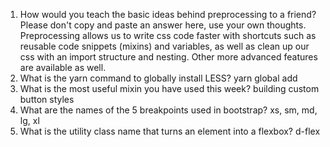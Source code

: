 <!-- Answers to the Self Study Questions go here -->

1. How would you teach the basic ideas behind preprocessing to a friend?  Please don't copy and paste an answer here, use your own thoughts.
Preprocessing allows us to write css code faster with shortcuts such as reusable code snippets (mixins) and variables, as well as clean up our css with an import structure and nesting. Other more advanced features are available as well.
2. What is the yarn command to globally install LESS?
yarn global add
3. What is the most useful mixin you have used this week?
building custom button styles
4. What are the names of the 5 breakpoints used in bootstrap?
xs, sm, md, lg, xl
5. What is the utility class name that turns an element into a flexbox?
d-flex
